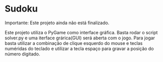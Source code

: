 # Sudoku


Importante: Este projeto ainda não está finalizado.

Este projeto utiliza o PyGame como interface gráfica. Basta rodar o script solver.py e uma iterface grárica(GUI) será aberta com o jogo. Para jogar basta utilizar a combinação de clique esquerdo do mouse e teclas numéridas do teclado e utilizar a tecla espaço para gravar a posição do número digitado.

